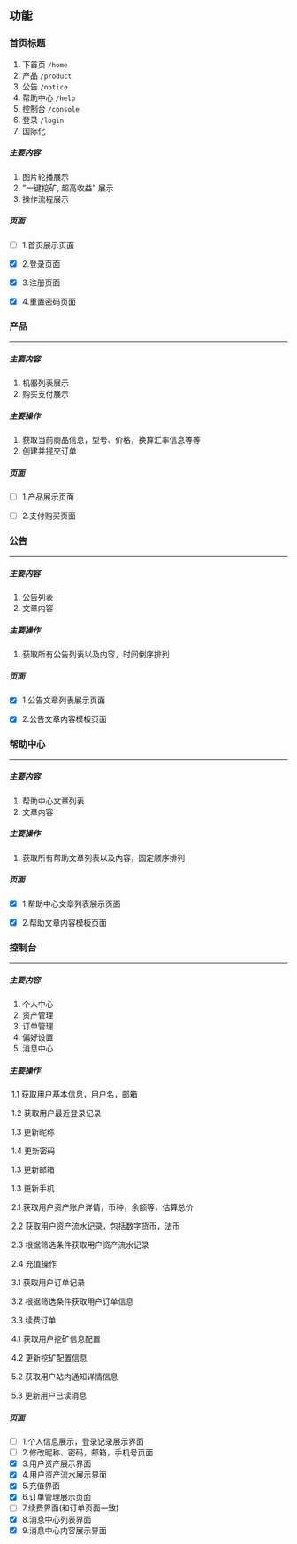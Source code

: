 ## 功能

### 首页标题

1. 下首页 `/home`
2. 产品 `/product`
3. 公告 `/notice`
4. 帮助中心 `/help`
5. 控制台 `/console`
6. 登录   `/login`
7. 国际化

##### 主要内容

1. 图片轮播展示
2. "一键挖矿, 超高收益" 展示
3. 操作流程展示

##### 页面

- [ ] 1.首页展示页面
- [x] 2.登录页面
- [x] 3.注册页面
- [x] 4.重置密码页面


### 产品
------
##### 主要内容

1. 机器列表展示
2. 购买支付展示

##### 主要操作

1. 获取当前商品信息，型号、价格，换算汇率信息等等
2. 创建并提交订单

##### 页面

- [ ] 1.产品展示页面
- [ ] 2.支付购买页面



### 公告
------
##### 主要内容

1. 公告列表
2. 文章内容

##### 主要操作

1. 获取所有公告列表以及内容，时间倒序排列

##### 页面

- [x] 1.公告文章列表展示页面
- [x] 2.公告文章内容模板页面



### 帮助中心

------

##### 主要内容

1. 帮助中心文章列表
2. 文章内容

##### 主要操作

1. 获取所有帮助文章列表以及内容，固定顺序排列

##### 页面

- [x] 1.帮助中心文章列表展示页面
- [x] 2.帮助文章内容模板页面



### 控制台

------

##### 主要内容

1. 个人中心
2. 资产管理
3. 订单管理
4. 偏好设置
5. 消息中心

##### 主要操作

​	1.1 获取用户基本信息，用户名，邮箱

​	1.2 获取用户最近登录记录

​	1.3 更新昵称

​	1.4 更新密码

​	1.3 更新邮箱

​	1.3 更新手机

​	2.1 获取用户资产账户详情，币种，余额等，估算总价

​	2.2 获取用户资产流水记录，包括数字货币，法币

​	2.3 根据筛选条件获取用户资产流水记录

​	2.4 充值操作

​	3.1 获取用户订单记录

​	3.2 根据筛选条件获取用户订单信息

​	3.3 续费订单

​	4.1 获取用户挖矿信息配置

​	4.2 更新挖矿配置信息

​	5.2 获取用户站内通知详情信息

​	5.3 更新用户已读消息

##### 页面

- [ ] 1.个人信息展示，登录记录展示界面
- [ ] 2.修改昵称、密码，邮箱，手机号页面
- [x] 3.用户资产展示界面
- [x] 4.用户资产流水展示界面
- [x] 5.充值界面
- [x] 6.订单管理展示页面
- [ ] 7.续费界面(和订单页面一致)
- [x] 8.消息中心列表界面
- [x] 9.消息中心内容展示界面

